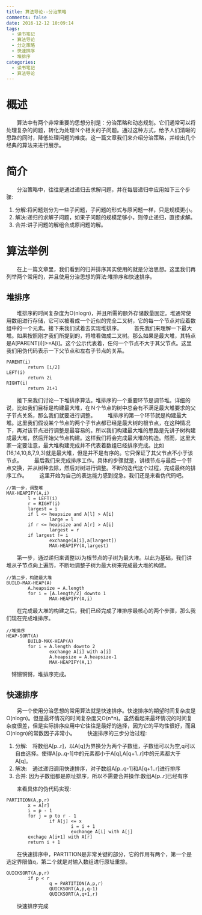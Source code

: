 ```yaml
---
title: 算法导论--分治策略
comments: false
date: 2016-12-12 10:09:14
tags:
  - 读书笔记
  - 算法导论
  - 分之策略
  - 快速排序
  - 堆排序
categories:
  - 读书笔记
  - 算法导论
---
```


# 概述
　　算法中有两个非常重要的思想分别是：分治策略和动态规划。它们通常可以将处理复杂的问题，转化为处理Ｎ个相关的子问题。通过这种方式，给予人们清晰的思路的同时，降低处理问题的难度。这一篇文章我们来介绍分治策略，并给出几个经典的算法来进行展示。

# 简介
　　分治策略中，往往是通过递归去求解问题，并在每层递归中应用如下三个步骤:
1. 分解:将问题划分为一些子问题，子问题的形式与原问题一样，只是规模更小。
2. 解决:递归的求解子问题，如果子问题的规模足够小，则停止递归，直接求解。
3. 合并:讲子问题的解组合成原问题的解。

<!--more-->

# 算法举例
　　在上一篇文章里，我们看到的归并排序其实使用的就是分治思想。这里我们再列举两个常用的，并且使用分治思想的算法:堆排序和快速排序。
## 堆排序
　　堆排序的时间复杂度为O(nlogn)，并且所需的额外存储数量固定。堆通常使用数组进行存储，它可以被看成一个近似的完全二叉树，它的每一个节点对应着数组中的一个元素。接下来我们试着去实现堆排序。
　　首先我们来理解一下最大堆。如果按照刚才我们所提到的，将堆看做成二叉树。那么如果是最大堆，其特点是A[PARENT(i)]>=A[i]。这个公示代表着，任何一个节点不大于其父节点。这里我们用伪代码表示一下父节点和左右子节点的关系。
```
PARENT(i)
        return [i/2]
LEFT(i)
        return 2i
RIGHT(i)
        return 2i+1
```
　　接下来我们讨论一下堆排序算法。堆排序的一个重要环节是调节堆。详细的说，比如我们目标是构建最大堆，在Ｎ个节点的树中总会有不满足最大堆要求的父子节点关系，那么我们就要进行调整。
　　堆排序的第一个环节就是构建最大堆。这里我们假设某个节点的两个子节点都已经是最大树的根节点，在这种情况下，再对该节点进行调整是最容易的。所以我们构建最大堆的思路是先讲子树构建成最大堆，然后开始父节点构建。这样我们将会完成最大堆的构造。然而，这里大家一定要注意，最大堆构建完成并不代表着数组已经排序完成。比如(16,14,10,8,7,9,3)就是最大堆，但是并不是有序的。它只保证了其父节点不小于该节点。
　　最后我们来完成排序工作。具体的步骤就是，讲根节点与最后一个节点交换，并从树种去除，然后对树进行调整。不断的迭代这个过程，完成最终的排序工作。
　　这里开始为自己的表达能力感到捉急。我们还是来看伪代码吧。
```
//第一步，调整堆
MAX-HEAPIFY(A,i)
        l = LEFT(i)
        r = RIGHT(i)
        largest = i
        if l <= heapsize and A[l] > A[i]
                large = l
        if r <= heapsize and A[r] > A[i]
                largest = r
        if largest != i
                exchange(A[i],a[largest])
                MAX-HEAPIFY(A,largest)
```
　　第一步，通过递归来调整以i为根节点的子树为最大堆。以此为基础，我们讲堆从子节点向上遍历，不断地调整子树为最大树来完成最大堆的构建。
```
//第二步，构建最大堆
BUILD-MAX-HEAP(A)
        A.heapsize = A.length
        for i = [A.length/2] downto 1
                MAX-HEAPIFY(A,i)
```
　　在完成最大堆的构建之后，我们已经完成了堆排序最核心的两个步骤，那么我们现在完成堆排序。
```
//堆排序
HEAP-SORT(A)
        BUILD-MAX-HEAP(A)
        for i = A.length downto 2
                exchange A[i] with a[i]
                A.heapsize = A.heapsize-1
                MAX-HEAPIFY(A,1)
```
  　锵锵锵锵，堆排序完成。

## 快速排序
　　另一个使用分治思想的常用算法就是快速排序。快速排序的期望时间复杂度是O(nlogn)。但是最坏情况的时间复杂度又O(n*n)。虽然看起来最坏情况的时间复杂度很差，但是实际排序应用中它往往是最好的选择，因为它的平均性很好，而且O(nlogn)的常数因子非常小。
　　快速排序的三步分治过程:
1. 分解:　将数组A[p..r]，以A[q]为界换分为两个子数组，子数组可以为空,q可以自由选择。使得A[p..q-1]中的元素都小于A[q],A[q+1..r]中的元素都大于A[q]。
2. 解决:　通过递归调用快速排序，对子数组A[p..q-1]和A[q+1..r]进行排序
3. 合并: 因为子数组都是原址排序，所以不需要合并操作:数组A[p..r]已经有序

　　来看具体的伪代码实现:
```
PARTITION(A,p,r)
        x = A[r]
        i = p - 1
        for j = p to r - 1
                if A[j] <= x
                        i = i + 1
                        exchange A[i] with A[j]
        exchage A[i+1] with A[r]
        return i + 1
```
　　在快速排序中，PARTITION是非常关键的部分，它的作用有两个，第一个是选定界限值q，第二个就是对输入数组进行原址重排。
```
QUICKSORT(A,p,r)
        if p < r
                q = PARTITION(A,p,r)
                QUICKSORT(A,p,q-1)
                QUICKSORT(A,q+1,r)
```
　　快速排序完成
